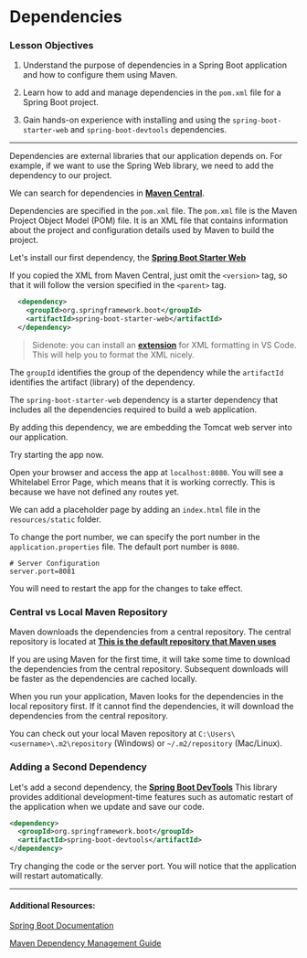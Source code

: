 # Dependencies

### Lesson Objectives
1. Understand the purpose of dependencies in a Spring Boot application and how to configure them using Maven.

2. Learn how to add and manage dependencies in the `pom.xml` file for a Spring Boot project.

3. Gain hands-on experience with installing and using the `spring-boot-starter-web` and `spring-boot-devtools` dependencies.

---
Dependencies are external libraries that our application depends on. For example, if we want to use the Spring Web library, we need to add the dependency to our project.

We can search for dependencies in **<a href="https://mvnrepository.com/" target="_blank">Maven Central</a>**.

Dependencies are specified in the `pom.xml` file. The `pom.xml` file is the Maven Project Object Model (POM) file. It is an XML file that contains information about the project and configuration details used by Maven to build the project.

Let's install our first dependency, the **<a href="https://mvnrepository.com/artifact/org.springframework.boot/spring-boot-starter-web" target="_blank">Spring Boot Starter Web</a>**


If you copied the XML from Maven Central, just omit the `<version>` tag, so that it will follow the version specified in the `<parent>` tag.

```xml
  <dependency>
    <groupId>org.springframework.boot</groupId>
    <artifactId>spring-boot-starter-web</artifactId>
  </dependency>
```

> Sidenote: you can install an **<a href="https://marketplace.visualstudio.com/items?itemName=redhat.vscode-xml" target="_blank">extension</a>** for XML formatting in VS Code. This will help you to format the XML nicely.

The `groupId` identifies the group of the dependency while the `artifactId` identifies the artifact (library) of the dependency.

The `spring-boot-starter-web` dependency is a starter dependency that includes all the dependencies required to build a web application.

By adding this dependency, we are embedding the Tomcat web server into our application.

Try starting the app now.

Open your browser and access the app at `localhost:8080`. You will see a Whitelabel Error Page, which means that it is working correctly. This is because we have not defined any routes yet.

We can add a placeholder page by adding an `index.html` file in the `resources/static` folder.

To change the port number, we can specify the port number in the `application.properties` file. The default port number is `8080`.

```
# Server Configuration
server.port=8081
```

You will need to restart the app for the changes to take effect.

### Central vs Local Maven Repository

Maven downloads the dependencies from a central repository. The central repository is located at **<a href="https://repo.maven.apache.org/maven2/" target="_blank"> This is the default repository that Maven uses</a>**

If you are using Maven for the first time, it will take some time to download the dependencies from the central repository. Subsequent downloads will be faster as the dependencies are cached locally.

When you run your application, Maven looks for the dependencies in the local repository first. If it cannot find the dependencies, it will download the dependencies from the central repository.

You can check out your local Maven repository at `C:\Users\<username>\.m2\repository` (Windows) or `~/.m2/repository` (Mac/Linux).

### Adding a Second Dependency

Let's add a second dependency, the **<a href ="https://mvnrepository.com/artifact/org.springframework.boot/spring-boot-devtools" target="_blank">Spring Boot DevTools</a>** This library provides additional development-time features such as automatic restart of the application when we update and save our code.

```xml
<dependency>
  <groupId>org.springframework.boot</groupId>
  <artifactId>spring-boot-devtools</artifactId>
</dependency>
```

Try changing the code or the server port. You will notice that the application will restart automatically.

---

#### Additional Resources: 

<a href="https://docs.spring.io/spring-boot/docs/current/reference/html/" target="_blank">Spring Boot Documentation</a>

<a href="https://maven.apache.org/guides/introduction/introduction-to-dependency-mechanism.html" target="_blank">Maven Dependency Management Guide</a>







